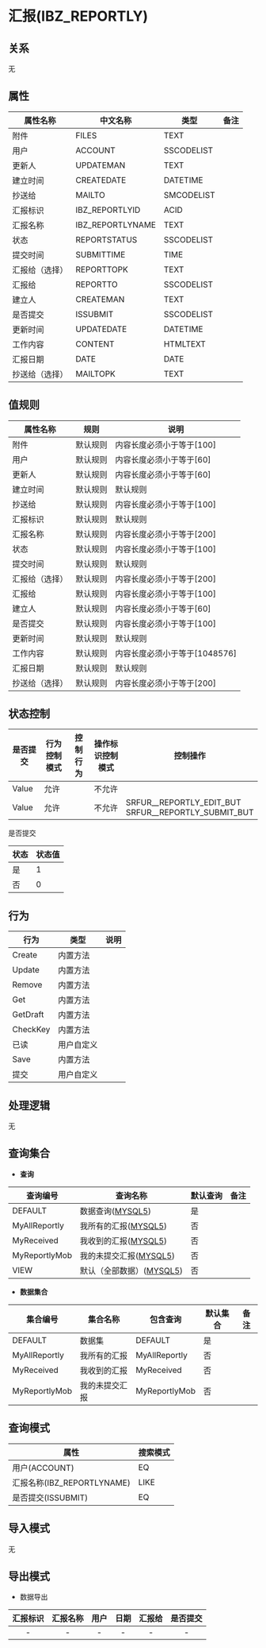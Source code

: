 # 汇报(IBZ_REPORTLY)

  

## 关系
无

## 属性

| 属性名称        |    中文名称    | 类型     |  备注  |
| --------   |------------| -----   |  -------- | 
|附件|FILES|TEXT|&nbsp;|
|用户|ACCOUNT|SSCODELIST|&nbsp;|
|更新人|UPDATEMAN|TEXT|&nbsp;|
|建立时间|CREATEDATE|DATETIME|&nbsp;|
|抄送给|MAILTO|SMCODELIST|&nbsp;|
|汇报标识|IBZ_REPORTLYID|ACID|&nbsp;|
|汇报名称|IBZ_REPORTLYNAME|TEXT|&nbsp;|
|状态|REPORTSTATUS|SSCODELIST|&nbsp;|
|提交时间|SUBMITTIME|TIME|&nbsp;|
|汇报给（选择）|REPORTTOPK|TEXT|&nbsp;|
|汇报给|REPORTTO|SSCODELIST|&nbsp;|
|建立人|CREATEMAN|TEXT|&nbsp;|
|是否提交|ISSUBMIT|SSCODELIST|&nbsp;|
|更新时间|UPDATEDATE|DATETIME|&nbsp;|
|工作内容|CONTENT|HTMLTEXT|&nbsp;|
|汇报日期|DATE|DATE|&nbsp;|
|抄送给（选择）|MAILTOPK|TEXT|&nbsp;|

## 值规则
| 属性名称    | 规则    |  说明  |
| --------   |------------| ----- | 
|附件|默认规则|内容长度必须小于等于[100]|
|用户|默认规则|内容长度必须小于等于[60]|
|更新人|默认规则|内容长度必须小于等于[60]|
|建立时间|默认规则|默认规则|
|抄送给|默认规则|内容长度必须小于等于[100]|
|汇报标识|默认规则|默认规则|
|汇报名称|默认规则|内容长度必须小于等于[200]|
|状态|默认规则|内容长度必须小于等于[100]|
|提交时间|默认规则|默认规则|
|汇报给（选择）|默认规则|内容长度必须小于等于[200]|
|汇报给|默认规则|内容长度必须小于等于[100]|
|建立人|默认规则|内容长度必须小于等于[60]|
|是否提交|默认规则|内容长度必须小于等于[100]|
|更新时间|默认规则|默认规则|
|工作内容|默认规则|内容长度必须小于等于[1048576]|
|汇报日期|默认规则|默认规则|
|抄送给（选择）|默认规则|内容长度必须小于等于[200]|

## 状态控制

|是否提交|行为控制模式| 控制行为 | 操作标识控制模式 | 控制操作 |
| --------   | ------------|------------|------------|------------|
|Value| 允许|  | 不允许 |  |
|Value| 允许|  | 不允许 | SRFUR__REPORTLY_EDIT_BUT<br>SRFUR__REPORTLY_SUBMIT_BUT<br> |

是否提交

| 状态        |    状态值   |
| --------   |------------|
|是|1|
|否|0|

## 行为
| 行为    | 类型    |  说明  |
| --------   |------------| ----- | 
|Create|内置方法|&nbsp;|
|Update|内置方法|&nbsp;|
|Remove|内置方法|&nbsp;|
|Get|内置方法|&nbsp;|
|GetDraft|内置方法|&nbsp;|
|CheckKey|内置方法|&nbsp;|
|已读|用户自定义|&nbsp;|
|Save|内置方法|&nbsp;|
|提交|用户自定义|&nbsp;|

## 处理逻辑
无

## 查询集合

* **查询**

| 查询编号 | 查询名称       | 默认查询 |   备注|
| --------  | --------   | --------   | ----- |
|DEFAULT|数据查询([MYSQL5](../../appendix/query_MYSQL5.md#IbzReportly_Default))|是|&nbsp;|
|MyAllReportly|我所有的汇报([MYSQL5](../../appendix/query_MYSQL5.md#IbzReportly_MyAllReportly))|否|&nbsp;|
|MyReceived|我收到的汇报([MYSQL5](../../appendix/query_MYSQL5.md#IbzReportly_MyReceived))|否|&nbsp;|
|MyReportlyMob|我的未提交汇报([MYSQL5](../../appendix/query_MYSQL5.md#IbzReportly_MyReportlyMob))|否|&nbsp;|
|VIEW|默认（全部数据）([MYSQL5](../../appendix/query_MYSQL5.md#IbzReportly_View))|否|&nbsp;|

* **数据集合**

| 集合编号 | 集合名称   |  包含查询  | 默认集合 |   备注|
| --------  | --------   | -------- | --------   | ----- |
|DEFAULT|数据集|DEFAULT|是|&nbsp;|
|MyAllReportly|我所有的汇报|MyAllReportly|否|&nbsp;|
|MyReceived|我收到的汇报|MyReceived|否|&nbsp;|
|MyReportlyMob|我的未提交汇报|MyReportlyMob|否|&nbsp;|

## 查询模式
| 属性      |    搜索模式     |
| --------   |------------|
|用户(ACCOUNT)|EQ|
|汇报名称(IBZ_REPORTLYNAME)|LIKE|
|是否提交(ISSUBMIT)|EQ|

## 导入模式
无


## 导出模式
* 数据导出

|汇报标识|汇报名称|用户|日期|汇报给|是否提交|
| :------: | :------: | :------: | :------: | :------: | :------: |
| - | - | - | - | - | - |
